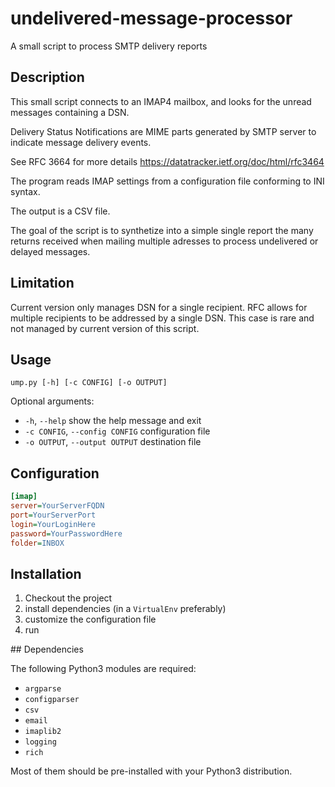 # undelivered-message-processor

A small script to process SMTP delivery reports

## Description

This small script connects to an IMAP4 mailbox, and looks for the unread messages containing a DSN.

Delivery Status Notifications are MIME parts generated by SMTP server to indicate message delivery events.

See RFC 3664 for more details <https://datatracker.ietf.org/doc/html/rfc3464>

The program reads IMAP settings from a configuration file conforming to INI syntax.

The output is a CSV file.

The goal of the script is to synthetize into a simple single report the many returns received when mailing multiple adresses to process undelivered or delayed messages.

## Limitation

Current version only manages DSN for a single recipient.
RFC allows for multiple recipients to be addressed by a single DSN.
This case is rare and not managed by current version of this script.

## Usage

```
ump.py [-h] [-c CONFIG] [-o OUTPUT]
```

Optional arguments:

* `-h`, `--help`                 show the help message and exit
* `-c CONFIG`, `--config CONFIG` configuration file
*  `-o OUTPUT`, `--output OUTPUT` destination file

## Configuration

```ini
[imap]
server=YourServerFQDN
port=YourServerPort
login=YourLoginHere
password=YourPasswordHere
folder=INBOX
```

## Installation

1. Checkout the project
2. install dependencies (in a `VirtualEnv` preferably)
3. customize the configuration file
4. run


## Dependencies

The following Python3 modules are required:

* `argparse`
* `configparser`
* `csv`
* `email`
* `imaplib2`
* `logging`
* `rich` 

Most of them should be pre-installed with your Python3 distribution.
